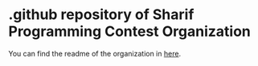 # .github repository of Sharif Programming Contest Organization

You can find the readme of the organization in [here](https://github.com/Sharif-ProgrammingContest/.github/blob/main/profile/README.md).

